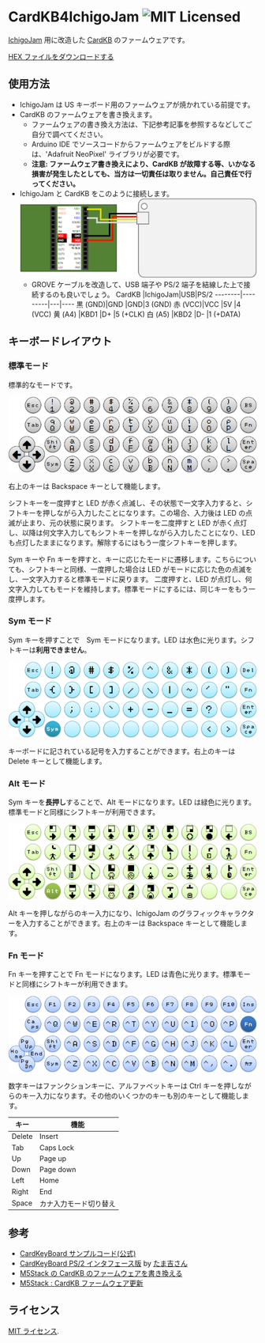 # CardKB4IchigoJam ![MIT Licensed](https://img.shields.io/badge/license-MIT-blue.svg)

[IchigoJam](https://ichigojam.net/) 用に改造した [CardKB](https://docs.m5stack.com/#/ja/unit/cardkb) のファームウェアです。

[HEX ファイルをダウンロードする](https://github.com/obono/CardKB4IchigoJam/releases/latest)

## 使用方法

* IchigoJam は US キーボード用のファームウェアが焼かれている前提です。
* CardKB のファームウェアを書き換えます。
  * ファームウェアの書き換え方法は、下記参考記事を参照するなどしてご自分で調べてください。
  * Arduino IDE でソースコードからファームウェアをビルドする際は、'Adafruit NeoPixel' ライブラリが必要です。
  * **注意: ファームウェア書き換えにより、CardKB が故障する等、いかなる損害が発生したとしても、当方は一切責任は取りません。自己責任で行ってください。**
* IchigoJam と CardKB をこのように接続します。<br>![接続図](doc/connection.png)
  * GROVE ケーブルを改造して、USB 端子や PS/2 端子を結線した上で接続するのも良いでしょう。
    CardKB  |IchigoJam|USB|PS/2
    --------|---------|---|----
    黒 (GND)|GND      |GND|3 (GND)
    赤 (VCC)|VCC      |5V |4 (VCC)
    黄 (A4) |KBD1     |D+ |5 (+CLK)
    白 (A5) |KBD2     |D- |1 (+DATA)

## キーボードレイアウト

### 標準モード

標準的なモードです。

![標準モード](doc/layout1_normal.png)

右上のキーは Backspace キーとして機能します。

シフトキーを一度押すと LED が赤く点滅し、その状態で一文字入力すると、シフトキーを押しながら入力したことになります。この場合、入力後は LED の点滅が止まり、元の状態に戻ります。
シフトキーを二度押すと LED が赤く点灯し、以降は何文字入力してもシフトキーを押しながら入力したことになり、LED も点灯したままになります。解除するにはもう一度シフトキーを押します。

Sym キーや Fn キーを押すと、キーに応じたモードに遷移します。こちらについても、シフトキーと同様、一度押した場合は LED がモードに応じた色の点滅をし、一文字入力すると標準モードに戻ります。
二度押すと、LED が点灯し、何文字入力してもモードを維持します。標準モードにするには、同じキーをもう一度押します。

### Sym モード

Sym キーを押すことで　Sym モードになります。LED は水色に光ります。シフトキーは**利用できません**。

![Sym モード](doc/layout2_sym.png)

キーボードに記されている記号を入力することができます。右上のキーは Delete キーとして機能します。

### Alt モード

Sym キーを**長押し**することで、Alt モードになります。LED は緑色に光ります。標準モードと同様にシフトキーが利用できます。

![Alt モード](doc/layout3_alt.png)

Alt キーを押しながらのキー入力になり、IchigoJam のグラフィックキャラクターを入力することができます。右上のキーは Backspace キーとして機能します。

### Fn モード

Fn キーを押すことで Fn モードになります。LED は青色に光ります。標準モードと同様にシフトキーが利用できます。

![Fn モード](doc/layout4_fn.png)

数字キーはファンクションキーに、アルファベットキーは Ctrl キーを押しながらのキー入力になります。その他のいくつかのキーも別のキーとして機能します。

キー  |機能
------|------
Delete|Insert
Tab   |Caps Lock
Up    |Page up
Down  |Page down
Left  |Home
Right |End
Space |カナ入力モード切り替え

## 参考

* [CardKeyBoard サンプルコード(公式)](https://github.com/m5stack/M5-ProductExampleCodes/blob/master/Unit/CARDKB/firmware_328p/CardKeyBoard/CardKeyBoard.ino)
* [CardKeyBoard PS/2 インタフェース版](https://github.com/Tamakichi/CardKeyBoard_PS2) by [たま吉さん](http://nuneno.cocolog-nifty.com/)
* [M5Stack の CardKB のファームウェアを書き換える](http://asamomiji.jp/contents/modifying-cardkb-firmware)
* [M5Stack : CardKB ファームウェア更新](https://shikarunochi.matrix.jp/?p=2910)

## ライセンス

[MIT ライセンス](LICENSE).

